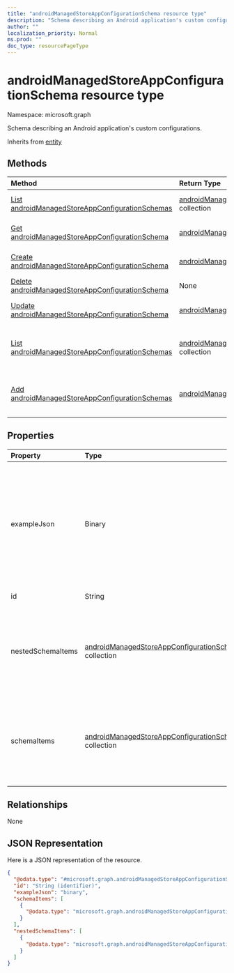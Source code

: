 ```yaml
---
title: "androidManagedStoreAppConfigurationSchema resource type"
description: "Schema describing an Android application's custom configurations."
author: ""
localization_priority: Normal
ms.prod: ""
doc_type: resourcePageType
---
```


# androidManagedStoreAppConfigurationSchema resource type


Namespace: microsoft.graph

Schema describing an Android application's custom configurations.


Inherits from [entity](../resources/entity.md)

## Methods
|Method|Return Type|Description|
|:---|:---|:---|
|[List androidManagedStoreAppConfigurationSchemas](../api/androidmanagedstoreappconfigurationschema-list.md)|[androidManagedStoreAppConfigurationSchema](../resources/androidmanagedstoreappconfigurationschema.md) collection|List properties and relationships of the [androidManagedStoreAppConfigurationSchema](../resources/androidmanagedstoreappconfigurationschema.md) objects.|
|[Get androidManagedStoreAppConfigurationSchema](../api/androidmanagedstoreappconfigurationschema-get.md)|[androidManagedStoreAppConfigurationSchema](../resources/androidmanagedstoreappconfigurationschema.md)|Read properties and relationships of the [androidManagedStoreAppConfigurationSchema](../resources/androidmanagedstoreappconfigurationschema.md) object.|
|[Create androidManagedStoreAppConfigurationSchema](../api/androidmanagedstoreappconfigurationschema-create.md)|[androidManagedStoreAppConfigurationSchema](../resources/androidmanagedstoreappconfigurationschema.md)|Create a new [androidManagedStoreAppConfigurationSchema](../resources/androidmanagedstoreappconfigurationschema.md) object.|
|[Delete androidManagedStoreAppConfigurationSchema](../api/androidmanagedstoreappconfigurationschema-delete.md)|None|Deletes a [androidManagedStoreAppConfigurationSchema](../resources/androidmanagedstoreappconfigurationschema.md).|
|[Update androidManagedStoreAppConfigurationSchema](../api/androidmanagedstoreappconfigurationschema-update.md)|[androidManagedStoreAppConfigurationSchema](../resources/androidmanagedstoreappconfigurationschema.md)|Update the properties of a [androidManagedStoreAppConfigurationSchema](../resources/androidmanagedstoreappconfigurationschema.md) object.|
|[List androidManagedStoreAppConfigurationSchemas](../api/intune-devices-devicemanagement-list-androidmanagedstoreappconfigurationschemas.md)|[androidManagedStoreAppConfigurationSchema](../resources/androidmanagedstoreappconfigurationschema.md) collection|Get the androidManagedStoreAppConfigurationSchemas from the androidManagedStoreAppConfigurationSchemas navigation property.|
|[Add androidManagedStoreAppConfigurationSchemas](../api/intune-devices-devicemanagement-post-androidmanagedstoreappconfigurationschemas.md)|[androidManagedStoreAppConfigurationSchema](../resources/androidmanagedstoreappconfigurationschema.md)|Add androidManagedStoreAppConfigurationSchemas by posting to the androidManagedStoreAppConfigurationSchemas collection.|

## Properties
|Property|Type|Description|
|:---|:---|:---|
|exampleJson|Binary|UTF8 encoded byte array containing example JSON string conforming to this schema that demonstrates how to set the configuration for this app|
|id|String| Inherited from [entity](../resources/entity.md)|
|nestedSchemaItems|[androidManagedStoreAppConfigurationSchemaItem](../resources/androidmanagedstoreappconfigurationschemaitem.md) collection|Collection of items each representing a named configuration option in the schema. It contains a flat list of all configuration.|
|schemaItems|[androidManagedStoreAppConfigurationSchemaItem](../resources/androidmanagedstoreappconfigurationschemaitem.md) collection|Collection of items each representing a named configuration option in the schema. It only contains the root-level configuration.|

## Relationships
None

## JSON Representation
Here is a JSON representation of the resource.
<!-- {
  "blockType": "resource",
  "keyProperty": "id",
  "@odata.type": "microsoft.graph.androidManagedStoreAppConfigurationSchema",
  "baseType": "microsoft.graph.entity",
  "openType": false
}
-->
``` json
{
  "@odata.type": "#microsoft.graph.androidManagedStoreAppConfigurationSchema",
  "id": "String (identifier)",
  "exampleJson": "binary",
  "schemaItems": [
    {
      "@odata.type": "microsoft.graph.androidManagedStoreAppConfigurationSchemaItem"
    }
  ],
  "nestedSchemaItems": [
    {
      "@odata.type": "microsoft.graph.androidManagedStoreAppConfigurationSchemaItem"
    }
  ]
}
```

